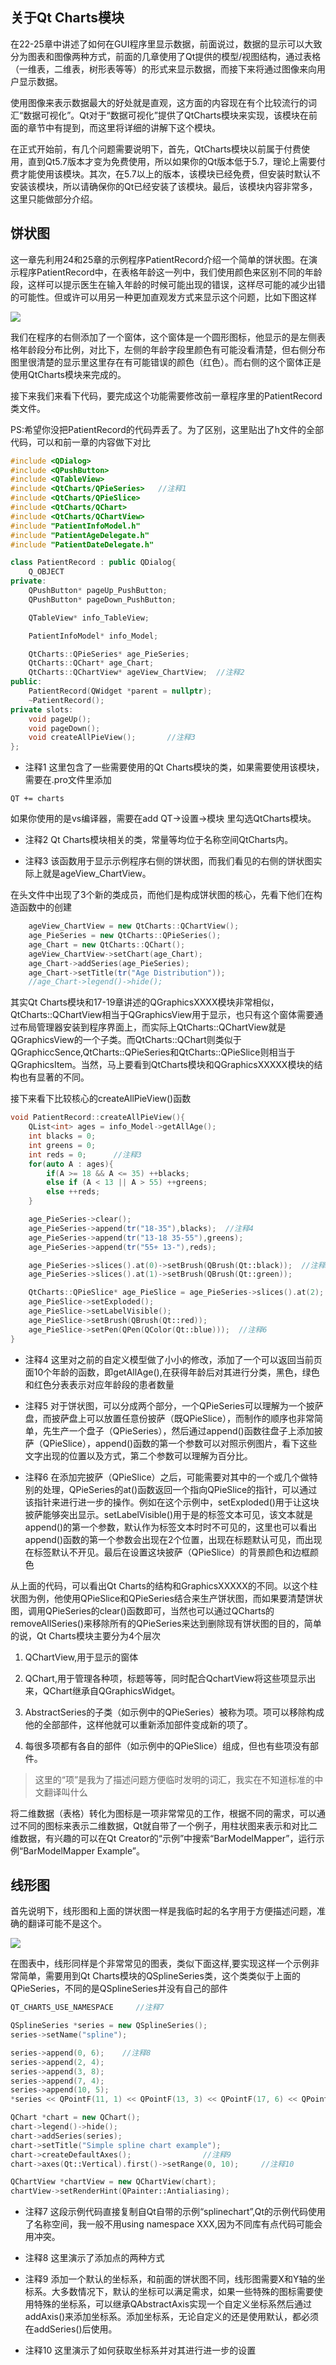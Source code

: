 ## 关于Qt Charts模块

在22-25章中讲述了如何在GUI程序里显示数据，前面说过，数据的显示可以大致分为图表和图像两种方式，前面的几章使用了Qt提供的模型/视图结构，通过表格（一维表，二维表，树形表等等）的形式来显示数据，而接下来将通过图像来向用户显示数据。

使用图像来表示数据最大的好处就是直观，这方面的内容现在有个比较流行的词汇“数据可视化”。Qt对于“数据可视化”提供了QtCharts模块来实现，该模块在前面的章节中有提到，而这里将详细的讲解下这个模块。

在正式开始前，有几个问题需要说明下，首先，QtCharts模块以前属于付费使用，直到Qt5.7版本才变为免费使用，所以如果你的Qt版本低于5.7，理论上需要付费才能使用该模块。其次，在5.7以上的版本，该模块已经免费，但安装时默认不安装该模块，所以请确保你的Qt已经安装了该模块。最后，该模块内容非常多，这里只能做部分介绍。

## 饼状图

这一章先利用24和25章的示例程序PatientRecord介绍一个简单的饼状图。在演示程序PatientRecord中，在表格年龄这一列中，我们使用颜色来区别不同的年龄段，这样可以提示医生在输入年龄的时候可能出现的错误，这样尽可能的减少出错的可能性。但或许可以用另一种更加直观发方式来显示这个问题，比如下图这样

![](https://jxf2008-1302581379.cos.ap-nanjing.myqcloud.com/QtNotes/27-1.png)

我们在程序的右侧添加了一个窗体，这个窗体是一个圆形图标，他显示的是左侧表格年龄段分布比例，对比下，左侧的年龄字段里颜色有可能没看清楚，但右侧分布图里很清楚的显示里这里存在有可能错误的颜色（红色）。而右侧的这个窗体正是使用QtCharts模块来完成的。

接下来我们来看下代码，要完成这个功能需要修改前一章程序里的PatientRecord类文件。

PS:希望你没把PatientRecord的代码弄丢了。为了区别，这里贴出了h文件的全部代码，可以和前一章的内容做下对比
```c++
#include <QDialog>
#include <QPushButton>
#include <QTableView>
#include <QtCharts/QPieSeries>   //注释1
#include <QtCharts/QPieSlice>
#include <QtCharts/QChart>
#include <QtCharts/QChartView>
#include "PatientInfoModel.h"
#include "PatientAgeDelegate.h"
#include "PatientDateDelegate.h"

class PatientRecord : public QDialog{
    Q_OBJECT
private:
    QPushButton* pageUp_PushButton;
    QPushButton* pageDown_PushButton;

    QTableView* info_TableView;

    PatientInfoModel* info_Model;

    QtCharts::QPieSeries* age_PieSeries;
    QtCharts::QChart* age_Chart;
    QtCharts::QChartView* ageView_ChartView;  //注释2
public:
    PatientRecord(QWidget *parent = nullptr);
    ~PatientRecord();
private slots:
    void pageUp();
    void pageDown();
    void createAllPieView();       //注释3
};
```
+ 注释1 这里包含了一些需要使用的Qt Charts模块的类，如果需要使用该模块，需要在.pro文件里添加
```shell
QT += charts
```
如果你使用的是vs编译器，需要在add QT->设置->模块 里勾选QtCharts模块。

+ 注释2 Qt Charts模块相关的类，常量等均位于名称空间QtCharts内。

+ 注释3 该函数用于显示示例程序右侧的饼状图，而我们看见的右侧的饼状图实际上就是ageView_ChartView。

在头文件中出现了3个新的类成员，而他们是构成饼状图的核心，先看下他们在构造函数中的创建
```c++
    ageView_ChartView = new QtCharts::QChartView();
    age_PieSeries = new QtCharts::QPieSeries();
    age_Chart = new QtCharts::QChart();
    ageView_ChartView->setChart(age_Chart);
    age_Chart->addSeries(age_PieSeries);
    age_Chart->setTitle(tr("Age Distribution"));
    //age_Chart->legend()->hide();
```
其实Qt Charts模块和17-19章讲述的QGraphicsXXXX模块非常相似，QtCharts::QChartView相当于QGraphicsView用于显示，也只有这个窗体需要通过布局管理器安装到程序界面上，而实际上QtCharts::QChartView就是QGraphicsView的一个子类。而QtCharts::QChart则类似于QGraphiccSence,QtCharts::QPieSeries和QtCharts::QPieSlice则相当于QGraphicsItem。当然，马上要看到QtCharts模块和QGraphicsXXXXX模块的结构也有显著的不同。

接下来看下比较核心的createAllPieView()函数
```c++
void PatientRecord::createAllPieView(){
    QList<int> ages = info_Model->getAllAge();
    int blacks = 0;
    int greens = 0;
    int reds = 0;      //注释3
    for(auto A : ages){
        if(A >= 18 && A <= 35) ++blacks;
        else if (A < 13 || A > 55) ++greens;
        else ++reds;
    }

    age_PieSeries->clear();
    age_PieSeries->append(tr("18-35"),blacks);  //注释4
    age_PieSeries->append(tr("13-18 35-55"),greens);
    age_PieSeries->append(tr("55+ 13-"),reds);

    age_PieSeries->slices().at(0)->setBrush(QBrush(Qt::black));  //注释5
    age_PieSeries->slices().at(1)->setBrush(QBrush(Qt::green));

    QtCharts::QPieSlice* age_PieSlice = age_PieSeries->slices().at(2);
    age_PieSlice->setExploded();   
    age_PieSlice->setLabelVisible();  
    age_PieSlice->setBrush(QBrush(Qt::red));
    age_PieSlice->setPen(QPen(QColor(Qt::blue)));  //注释6
}
```
+ 注释4 这里对之前的自定义模型做了小小的修改，添加了一个可以返回当前页面10个年龄的函数，即getAllAge(),在获得年龄后对其进行分类，黑色，绿色和红色分表表示对应年龄段的患者数量

+ 注释5 对于饼状图，可以分成两个部分，一个QPieSeries可以理解为一个披萨盘，而披萨盘上可以放置任意份披萨（既QPieSlice），而制作的顺序也非常简单，先生产一个盘子（QPieSeries），然后通过append()函数往盘子上添加披萨（QPieSlice），append()函数的第一个参数可以对照示例图片，看下这些文字出现的位置以及方式，第二个参数可以理解为百分比。

+ 注释6 在添加完披萨（QPieSlice）之后，可能需要对其中的一个或几个做特别的处理，QPieSeries的at()函数返回一个指向QPieSlice的指针，可以通过该指针来进行进一步的操作。例如在这个示例中，setExploded()用于让这块披萨能够突出显示。setLabelVisible()用于是的标签文本可见，该文本就是append()的第一个参数，默认作为标签文本时时不可见的，这里也可以看出append()函数的第一个参数会出现在2个位置，出现在标题默认可见，而出现在标签默认不开见。最后在设置这块披萨（QPieSlice）的背景颜色和边框颜色

从上面的代码，可以看出Qt Charts的结构和GraphicsXXXXX的不同。以这个柱状图为例，他使用QPieSlice和QPieSeries结合来生产饼状图，而如果要清楚饼状图，调用QPieSeries的clear()函数即可，当然也可以通过QCharts的removeAllSeries()来移除所有的QPieSeries来达到删除现有饼状图的目的，简单的说，Qt Charts模块主要分为4个层次

1. QChartView,用于显示的窗体

2. QChart,用于管理各种项，标题等等，同时配合QchartView将这些项显示出来，QChart继承自QGraphicsWidget。

3. AbstractSeries的子类（如示例中的QPieSeries）被称为项。项可以移除构成他的全部部件，这样他就可以重新添加部件变成新的项了。

4. 每很多项都有各自的部件（如示例中的QPieSlice）组成，但也有些项没有部件。

>这里的“项”是我为了描述问题方便临时发明的词汇，我实在不知道标准的中文翻译叫什么

将二维数据（表格）转化为图标是一项非常常见的工作，根据不同的需求，可以通过不同的图标来表示二维数据，Qt就自带了一个例子，用柱状图来表示和对比二维数据，有兴趣的可以在Qt Creator的“示例”中搜索“BarModelMapper”，运行示例“BarModelMapper Example”。

## 线形图

首先说明下，线形图和上面的饼状图一样是我临时起的名字用于方便描述问题，准确的翻译可能不是这个。

![](https://jxf2008-1302581379.cos.ap-nanjing.myqcloud.com/QtNotes/27-2.png)

在图表中，线形同样是个非常常见的图表，类似下面这样,要实现这样一个示例非常简单，需要用到Qt Charts模块的QSplineSeries类，这个类类似于上面的QPieSeries，不同的是QSplineSeries并没有自己的部件
```c++
QT_CHARTS_USE_NAMESPACE     //注释7

QSplineSeries *series = new QSplineSeries();
series->setName("spline");

series->append(0, 6);    //注释8
series->append(2, 4);
series->append(3, 8);
series->append(7, 4);
series->append(10, 5);
*series << QPointF(11, 1) << QPointF(13, 3) << QPointF(17, 6) << QPointF(18, 3) << QPointF(20, 2);

QChart *chart = new QChart();
chart->legend()->hide();
chart->addSeries(series);
chart->setTitle("Simple spline chart example");
chart->createDefaultAxes();                //注释9
chart->axes(Qt::Vertical).first()->setRange(0, 10);     //注释10

QChartView *chartView = new QChartView(chart);
chartView->setRenderHint(QPainter::Antialiasing);
```
+ 注释7 这段示例代码直接复制自Qt自带的示例“splinechart”,Qt的示例代码使用了名称空间，我一般不用using namespace XXX,因为不同库有点代码可能会用冲突。

+ 注释8 这里演示了添加点的两种方式

+ 注释9 添加一个默认的坐标系，和前面的饼状图不同，线形图需要X和Y轴的坐标系。大多数情况下，默认的坐标可以满足需求，如果一些特殊的图标需要使用特殊的坐标系，可以继承QAbstractAxis实现一个自定义坐标系然后通过addAxis()来添加坐标系。添加坐标系，无论自定义的还是使用默认，都必须在addSeries()后使用。

+ 注释10 这里演示了如何获取坐标系并对其进行进一步的设置